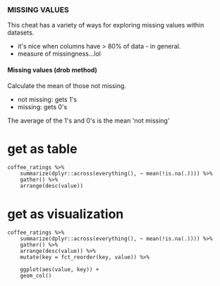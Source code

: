 ### MISSING VALUES

This cheat has a variety of ways for exploring missing values within datasets.

* it's nice when columns have > 80% of data - in general.
* measure of missingness...lol


#### Missing values (drob method)

Calculate the mean of those not missing.
* not missing: gets 1's
* missing: gets 0's

The average of the 1's and 0's is the mean 'not missing'

# get as table

```{r}
coffee_ratings %>% 
    summarize(dplyr::across(everything(), ~ mean(!is.na(.)))) %>% 
    gather() %>% 
    arrange(desc(value))
```

# get as visualization

```{r}
coffee_ratings %>% 
    summarize(dplyr::across(everything(), ~ mean(!is.na(.)))) %>% 
    gather() %>% 
    arrange(desc(value)) %>% 
    mutate(key = fct_reorder(key, value)) %>% 
    
    ggplot(aes(value, key)) +
    geom_col()
```

